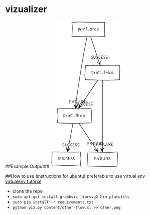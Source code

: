 # vizualizer

##Example Output##
![Example flow](print_twice.png)

##How to use (instructions for ubuntu)
preferable to use virtual env [virtualenv tutorial](http://docs.python-guide.org/en/latest/dev/virtualenvs/)
- clone the repo
- ```sudo apt-get install graphviz librsvg2-bin plotutils```
- ```sudo pip install -r requirements.txt ```
- ```python viz.py content/other-flow.sl >> other.png```
